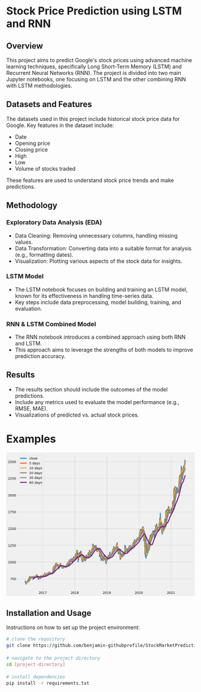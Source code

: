 # Stock Price Prediction using LSTM and RNN

## Overview
This project aims to predict Google's stock prices using advanced machine learning techniques, specifically Long Short-Term Memory (LSTM) and Recurrent Neural Networks (RNN). The project is divided into two main Jupyter notebooks, one focusing on LSTM and the other combining RNN with LSTM methodologies.

## Datasets and Features
The datasets used in this project include historical stock price data for Google. Key features in the dataset include:
- Date
- Opening price
- Closing price
- High
- Low
- Volume of stocks traded

These features are used to understand stock price trends and make predictions.

## Methodology
### Exploratory Data Analysis (EDA)
- Data Cleaning: Removing unnecessary columns, handling missing values.
- Data Transformation: Converting data into a suitable format for analysis (e.g., formatting dates).
- Visualization: Plotting various aspects of the stock data for insights.

### LSTM Model
- The LSTM notebook focuses on building and training an LSTM model, known for its effectiveness in handling time-series data.
- Key steps include data preprocessing, model building, training, and evaluation.

### RNN & LSTM Combined Model
- The RNN notebook introduces a combined approach using both RNN and LSTM.
- This approach aims to leverage the strengths of both models to improve prediction accuracy.

## Results
- The results section should include the outcomes of the model predictions.
- Include any metrics used to evaluate the model performance (e.g., RMSE, MAE).
- Visualizations of predicted vs. actual stock prices.

# Examples
![Alt text for image](visualization/MA.png)


## Installation and Usage
Instructions on how to set up the project environment:
```bash
# clone the repository
git clone https://github.com/benjamin-githubprofile/StockMarketPrediction

# navigate to the project directory
cd [project-directory]

# install dependencies
pip install -r requirements.txt
